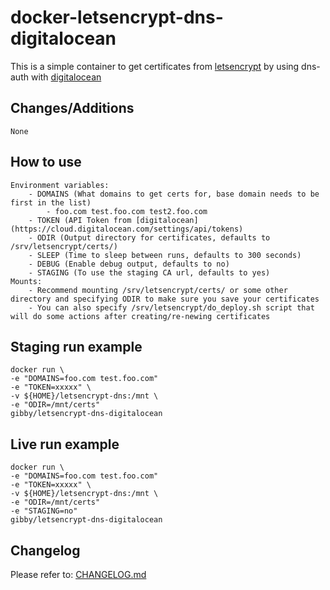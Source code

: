 # docker-letsencrypt-dns-digitalocean

This is a simple container to get certificates from [letsencrypt](https://letsencrypt.org/) by using dns-auth with [digitalocean](https://www.digitalocean.com/) 

## Changes/Additions
    None

## How to use
    Environment variables:
        - DOMAINS (What domains to get certs for, base domain needs to be first in the list)
            - foo.com test.foo.com test2.foo.com
        - TOKEN (API Token from [digitalocean](https://cloud.digitalocean.com/settings/api/tokens)
        - ODIR (Output directory for certificates, defaults to /srv/letsencrypt/certs/)
        - SLEEP (Time to sleep between runs, defaults to 300 seconds)
        - DEBUG (Enable debug output, defaults to no)
        - STAGING (To use the staging CA url, defaults to yes)
    Mounts:
        - Recommend mounting /srv/letsencrypt/certs/ or some other directory and specifying ODIR to make sure you save your certificates
        - You can also specify /srv/letsencrypt/do_deploy.sh script that will do some actions after creating/re-newing certificates

## Staging run example
    docker run \
    -e "DOMAINS=foo.com test.foo.com"
    -e "TOKEN=xxxxx" \
    -v ${HOME}/letsencrypt-dns:/mnt \
    -e "ODIR=/mnt/certs"
    gibby/letsencrypt-dns-digitalocean

## Live run example
    docker run \
    -e "DOMAINS=foo.com test.foo.com"
    -e "TOKEN=xxxxx" \
    -v ${HOME}/letsencrypt-dns:/mnt \
    -e "ODIR=/mnt/certs"
    -e "STAGING=no"
    gibby/letsencrypt-dns-digitalocean

## Changelog

Please refer to: [CHANGELOG.md](CHANGELOG.md)


